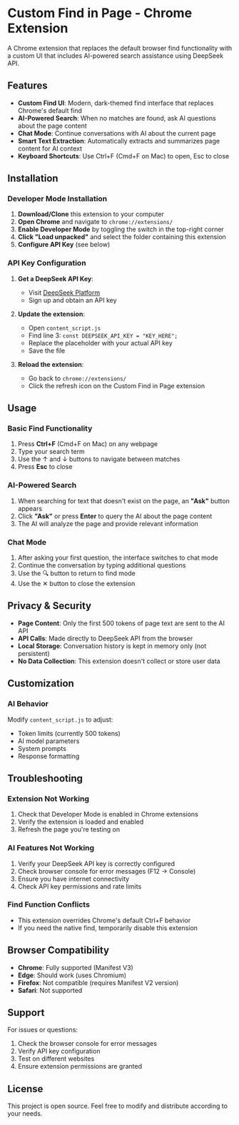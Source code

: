 # Custom Find in Page - Chrome Extension

A Chrome extension that replaces the default browser find functionality with a custom UI that includes AI-powered search assistance using DeepSeek API.

## Features

- **Custom Find UI**: Modern, dark-themed find interface that replaces Chrome's default find
- **AI-Powered Search**: When no matches are found, ask AI questions about the page content
- **Chat Mode**: Continue conversations with AI about the current page
- **Smart Text Extraction**: Automatically extracts and summarizes page content for AI context
- **Keyboard Shortcuts**: Use Ctrl+F (Cmd+F on Mac) to open, Esc to close

## Installation

### Developer Mode Installation

1. **Download/Clone** this extension to your computer
2. **Open Chrome** and navigate to `chrome://extensions/`
3. **Enable Developer Mode** by toggling the switch in the top-right corner
4. **Click "Load unpacked"** and select the folder containing this extension
5. **Configure API Key** (see below)

### API Key Configuration

1. **Get a DeepSeek API Key**:
   - Visit [DeepSeek Platform](https://platform.deepseek.com/)
   - Sign up and obtain an API key

2. **Update the extension**:
   - Open `content_script.js`
   - Find line 3: `const DEEPSEEK_API_KEY = "KEY_HERE";`
   - Replace the placeholder with your actual API key
   - Save the file

3. **Reload the extension**:
   - Go back to `chrome://extensions/`
   - Click the refresh icon on the Custom Find in Page extension

## Usage

### Basic Find Functionality
1. Press **Ctrl+F** (Cmd+F on Mac) on any webpage
2. Type your search term
3. Use the ↑ and ↓ buttons to navigate between matches
4. Press **Esc** to close

### AI-Powered Search
1. When searching for text that doesn't exist on the page, an **"Ask"** button appears
2. Click **"Ask"** or press **Enter** to query the AI about the page content
3. The AI will analyze the page and provide relevant information

### Chat Mode
1. After asking your first question, the interface switches to chat mode
2. Continue the conversation by typing additional questions
3. Use the 🔍 button to return to find mode
4. Use the ✕ button to close the extension

## Privacy & Security

- **Page Content**: Only the first 500 tokens of page text are sent to the AI API
- **API Calls**: Made directly to DeepSeek API from the browser
- **Local Storage**: Conversation history is kept in memory only (not persistent)
- **No Data Collection**: This extension doesn't collect or store user data

## Customization

### AI Behavior
Modify `content_script.js` to adjust:
- Token limits (currently 500 tokens)
- AI model parameters
- System prompts
- Response formatting

## Troubleshooting

### Extension Not Working
1. Check that Developer Mode is enabled in Chrome extensions
2. Verify the extension is loaded and enabled
3. Refresh the page you're testing on

### AI Features Not Working
1. Verify your DeepSeek API key is correctly configured
2. Check browser console for error messages (F12 → Console)
3. Ensure you have internet connectivity
4. Check API key permissions and rate limits

### Find Function Conflicts
- This extension overrides Chrome's default Ctrl+F behavior
- If you need the native find, temporarily disable this extension

## Browser Compatibility

- **Chrome**: Fully supported (Manifest V3)
- **Edge**: Should work (uses Chromium)
- **Firefox**: Not compatible (requires Manifest V2 version)
- **Safari**: Not supported

## Support

For issues or questions:
1. Check the browser console for error messages
2. Verify API key configuration
3. Test on different websites
4. Ensure extension permissions are granted

## License

This project is open source. Feel free to modify and distribute according to your needs.
